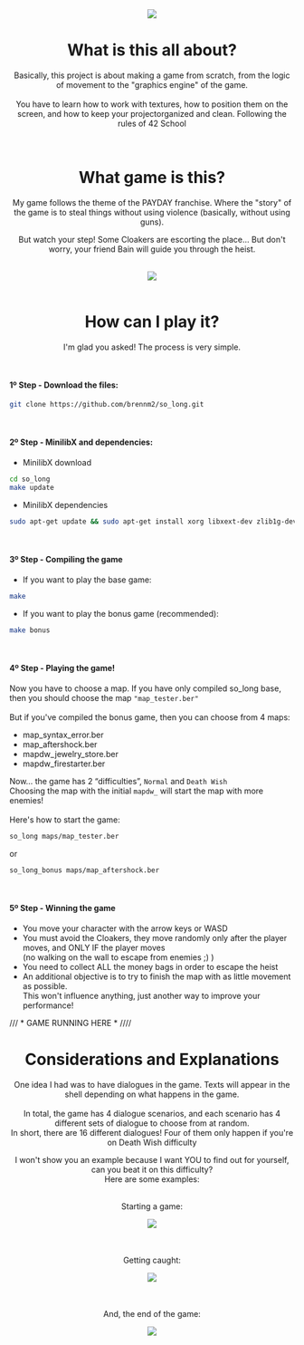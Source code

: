 <div align="center">
  <img src="https://i.imgur.com/kUP07l3.gif">
</div>

<div align="center">
  <h1>What is this all about?</h1>
</div>
<div align="center">
<p>Basically, this project is about making a game from scratch, from the logic of movement to the "graphics engine" of the game.
<br>
<br>
You have to learn how to work with textures, how to position them on the screen, and how to keep your projectorganized and clean. Following the rules of 42 School</p>
 </div>
 
<br>
<div align="center">
  <h1>What game is this?</h1>
</div>

<div align="center">
<p>My game follows the theme of the PAYDAY franchise. Where the "story" of the game is to steal things without using violence (basically, without using guns).

But watch your step! Some Cloakers are escorting the place... But don't worry, your friend Bain will guide you through the heist.</p>
</div>
<br>
<div align="center">
  <img src="https://i.imgur.com/KkOK0JB.png">
</div>
<br>

<div align="center">
  <h1>How can I play it?</h1>
</div>
<div align="center">
<p>I'm glad you asked! The process is very simple.</p>
</div>

<br>
<h4>1º Step - Download the files:</h4>

```bash
git clone https://github.com/brennm2/so_long.git
```
<br>
<h4>2º Step - MinilibX and dependencies:</h4>

- MinilibX download

```bash
cd so_long
make update
```

- MinilibX dependencies

```bash
sudo apt-get update && sudo apt-get install xorg libxext-dev zlib1g-dev libbsd-dev
```

<br>
<h4>3º Step - Compiling the game</h4>

- If you want to play the base game:
```bash
make
```

- If you want to play the bonus game (recommended):
```bash
make bonus
```

<br>
<h4>4º Step - Playing the game!</h4>

Now you have to choose a map. If you have only compiled so_long base, then you should choose the map `"map_tester.ber"`
<br>
<br>
But if you've compiled the bonus game, then you can choose from 4 maps:
- map_syntax_error.ber
- map_aftershock.ber
- mapdw_jewelry_store.ber
- mapdw_firestarter.ber

Now… the game has 2 “difficulties”, `Normal` and `Death Wish`<br>
Choosing the map with the initial `mapdw_` will start the map with more enemies!<br><br>
Here's how to start the game:

```bash
so_long maps/map_tester.ber
```
or
```bash
so_long_bonus maps/map_aftershock.ber
```
<br>
<h4>5º Step - Winning the game</h4>

- You move your character with the arrow keys or WASD
- You must avoid the Cloakers, they move randomly only after the player moves, and ONLY IF the player moves<br> (no walking on the wall to escape from enemies ;) )
- You need to collect ALL the money bags in order to escape the heist
- An additional objective is to try to finish the map with as little movement as possible.<br>
This won't influence anything, just another way to improve your performance!


/// * GAME RUNNING HERE * ////

<div align="center">
  <h1>Considerations and Explanations</h1>
</div>

<div align="center">
<p>One idea I had was to have dialogues in the game. Texts will appear in the shell depending on what happens in the game.<br><br>
In total, the game has 4 dialogue scenarios, and each scenario has 4 different sets of dialogue to choose from at random.<br>
In short, there are 16 different dialogues! Four of them only happen if you're on Death Wish difficulty</p>
<p>I won't show you an example because I want YOU to find out for yourself, can you beat it on this difficulty?<br>
Here are some examples:</p>
<br>
Starting a game:
</p>
<div align="center">
  <img src="https://i.imgur.com/0gwMzac.gif">
</div>
<br>
<br>
<p>Getting caught:</p>
<div align="center">
  <img src="https://i.imgur.com/JFpW2zX.gif">
</div>
<br>
<br>
<p>And, the end of the game:</p>
<div align="center">
  <img src="https://i.imgur.com/OyLdAFl.gif">
</div>
</div>

